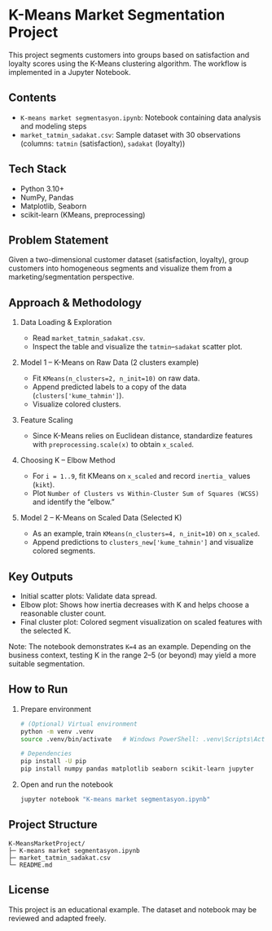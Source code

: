 # K-Means Market Segmentation Project

This project segments customers into groups based on satisfaction and loyalty scores using the K-Means clustering algorithm. The workflow is implemented in a Jupyter Notebook.

## Contents
- `K-means market segmentasyon.ipynb`: Notebook containing data analysis and modeling steps
- `market_tatmin_sadakat.csv`: Sample dataset with 30 observations (columns: `tatmin` (satisfaction), `sadakat` (loyalty))

## Tech Stack
- Python 3.10+
- NumPy, Pandas
- Matplotlib, Seaborn
- scikit-learn (KMeans, preprocessing)

## Problem Statement
Given a two-dimensional customer dataset (satisfaction, loyalty), group customers into homogeneous segments and visualize them from a marketing/segmentation perspective.

## Approach & Methodology
1. Data Loading & Exploration
   - Read `market_tatmin_sadakat.csv`.
   - Inspect the table and visualize the `tatmin`–`sadakat` scatter plot.

2. Model 1 – K-Means on Raw Data (2 clusters example)
   - Fit `KMeans(n_clusters=2, n_init=10)` on raw data.
   - Append predicted labels to a copy of the data (`clusters['kume_tahmin']`).
   - Visualize colored clusters.

3. Feature Scaling
   - Since K-Means relies on Euclidean distance, standardize features with `preprocessing.scale(x)` to obtain `x_scaled`.

4. Choosing K – Elbow Method
   - For `i = 1..9`, fit KMeans on `x_scaled` and record `inertia_` values (`kikt`).
   - Plot `Number of Clusters vs Within-Cluster Sum of Squares (WCSS)` and identify the “elbow.”

5. Model 2 – K-Means on Scaled Data (Selected K)
   - As an example, train `KMeans(n_clusters=4, n_init=10)` on `x_scaled`.
   - Append predictions to `clusters_new['kume_tahmin']` and visualize colored segments.

## Key Outputs
- Initial scatter plots: Validate data spread.
- Elbow plot: Shows how inertia decreases with K and helps choose a reasonable cluster count.
- Final cluster plot: Colored segment visualization on scaled features with the selected K.

Note: The notebook demonstrates `K=4` as an example. Depending on the business context, testing K in the range 2–5 (or beyond) may yield a more suitable segmentation.

## How to Run
1. Prepare environment
   ```bash
   # (Optional) Virtual environment
   python -m venv .venv
   source .venv/bin/activate   # Windows PowerShell: .venv\Scripts\Activate

   # Dependencies
   pip install -U pip
   pip install numpy pandas matplotlib seaborn scikit-learn jupyter
   ```

2. Open and run the notebook
   ```bash
   jupyter notebook "K-means market segmentasyon.ipynb"
   ```

## Project Structure
```
K-MeansMarketProject/
├─ K-means market segmentasyon.ipynb
├─ market_tatmin_sadakat.csv
└─ README.md
```

## License
This project is an educational example. The dataset and notebook may be reviewed and adapted freely.
